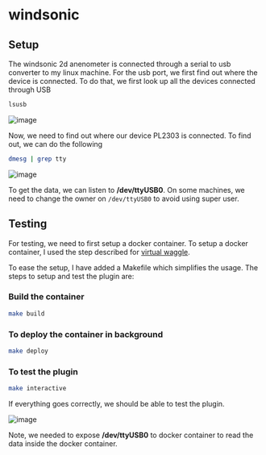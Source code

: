# windsonic

## Setup
The windsonic 2d anenometer is connected through a serial to usb converter to my linux machine. For the usb port, we first find out 
where the device is connected. To do that, we first look up all the devices connected through USB

```bash
lsusb
```
![image](https://user-images.githubusercontent.com/5336184/221494052-d58688fa-97b8-426b-8229-14739592b6af.png)

Now, we need to find out where our device PL2303 is connected. To find out, we can do the following

```bash
dmesg | grep tty
```

![image](https://user-images.githubusercontent.com/5336184/221494456-400d8cac-2177-4d2f-a3e1-5c6884f599f6.png)

To get the data, we can listen to **/dev/ttyUSB0**. On some machines, we need to change the owner on `/dev/ttyUSB0` to avoid using super user.

## Testing

For testing, we need to first setup a docker container. To setup a docker container, I used the step described 
for [virtual waggle](https://github.com/waggle-sensor/node-platforms/blob/main/vm/README.md).

To ease the setup, I have added a Makefile which simplifies the usage. The steps to setup and test the plugin are:

### Build the container

```bash
make build
```

### To deploy the container in background

```bash
make deploy
```

### To test the plugin

```bash
make interactive
```

If everything goes correctly, we should be able to test the plugin.

![image](https://user-images.githubusercontent.com/5336184/221493284-7fded052-e882-4929-981c-0211efab1ed7.png)

Note, we needed to expose **/dev/ttyUSB0** to docker container to read the data inside the docker container.
